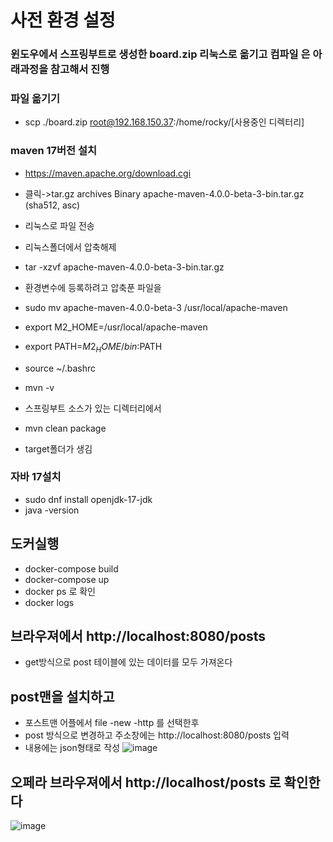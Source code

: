 # 사전 환경 설정
### 윈도우에서 스프링부트로 생성한 board.zip 리눅스로 옮기고  컴파일 은 아래과정을 참고해서 진행
### 파일 옮기기
- scp ./board.zip root@192.168.150.37:/home/rocky/[사용중인 디렉터리]
### maven 17버전 설치
 - https://maven.apache.org/download.cgi
 - 클릭->tar.gz archives	Binary apache-maven-4.0.0-beta-3-bin.tar.gz (sha512, asc)
- 리눅스로 파일 전송
- 리눅스폴더에서 압축해제
- tar -xzvf apache-maven-4.0.0-beta-3-bin.tar.gz 
- 환경변수에 등록하려고 압축푼 파일을 
- sudo mv apache-maven-4.0.0-beta-3 /usr/local/apache-maven

- export M2_HOME=/usr/local/apache-maven
- export PATH=$M2_HOME/bin:$PATH
- source ~/.bashrc
- mvn -v

- 스프링부트 소스가 있는 디렉터리에서
- mvn clean package

- target폴더가 생김

###  자바 17설치
- sudo dnf install openjdk-17-jdk
- java -version

## 도커실행
- docker-compose build
- docker-compose up
- docker ps 로 확인
- docker logs <container id>

## 브라우져에서 http://localhost:8080/posts
- get방식으로 post 테이블에 있는 데이터를 모두 가져온다
## post맨을 설치하고 
- 포스트맨 어플에서 file -new -http 를 선택한후
- post 방식으로 변경하고 주소창에는 http://localhost:8080/posts 입력
- 내용에는 json형태로 작성
  ![image](https://github.com/user-attachments/assets/8d108569-cfe4-417a-9b51-60832731243b)

## 오페라 브라우져에서 http://localhost/posts 로 확인한다
![image](https://github.com/user-attachments/assets/31f9faf3-5ac8-45dd-9bdc-27fa18ffe254)

